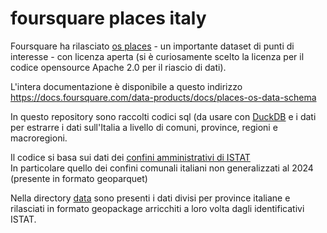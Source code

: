 # foursquare places italy
Foursquare ha rilasciato [os places](https://opensource.foursquare.com/os-places/) - un importante dataset di punti di interesse - con licenza aperta (si è curiosamente scelto la licenza per il codice opensource Apache 2.0 per il riascio di dati).


L'intera documentazione è disponibile a questo indirizzo\
https://docs.foursquare.com/data-products/docs/places-os-data-schema

In questo repository sono raccolti codici sql (da usare con [DuckDB](https://duckdb.org/) e i dati per estrarre i dati sull'Italia a livello di comuni, province, regioni e macroregioni.

Il codice si basa sui dati dei [confini amministrativi di ISTAT](https://www.istat.it/notizia/confini-delle-unita-amministrative-a-fini-statistici-al-1-gennaio-2018-2/)\
In particolare quello dei confini comunali italiani non generalizzati al 2024 (presente in formato geoparquet)

Nella directory [data](https://github.com/napo/foursquare_places_italy/tree/main/data) sono presenti i dati divisi per province italiane e rilasciati in formato geopackage arricchiti a loro volta dagli identificativi ISTAT.

